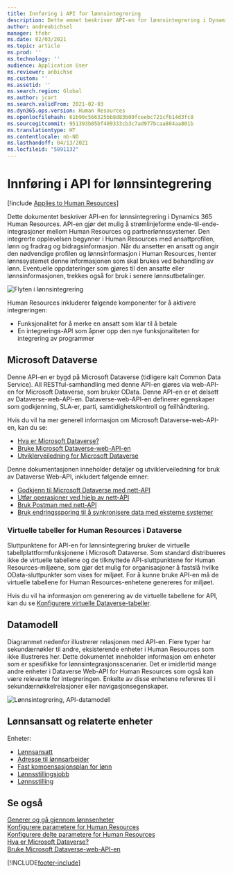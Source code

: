 ```yaml
---
title: Innføring i API for lønnsintegrering
description: Dette emnet beskriver API-en for lønnsintegrering i Dynamics 365 Human Resources.
author: andreabichsel
manager: tfehr
ms.date: 02/03/2021
ms.topic: article
ms.prod: ''
ms.technology: ''
audience: Application User
ms.reviewer: anbichse
ms.custom: ''
ms.assetid: ''
ms.search.region: Global
ms.author: jcart
ms.search.validFrom: 2021-02-03
ms.dyn365.ops.version: Human Resources
ms.openlocfilehash: 61b90c566325bb8d83b09fceebc721cfb14d3fc8
ms.sourcegitcommit: 951393b05bf409333cb3c7ad977bcaa804aa801b
ms.translationtype: HT
ms.contentlocale: nb-NO
ms.lasthandoff: 04/13/2021
ms.locfileid: "5891132"
---
```

# <a name="payroll-integration-api-introduction"></a>Innføring i API for lønnsintegrering

[!include [Applies to Human Resources](../includes/applies-to-hr.md)]

Dette dokumentet beskriver API-en for lønnsintegrering i Dynamics 365 Human Resources. API-en gjør det mulig å strømlinjeforme ende-til-ende-integrasjoner mellom Human Resources og partnerlønnssystemer. Den integrerte opplevelsen begynner i Human Resources med ansattprofilen, lønn og fradrag og bidragsinformasjon. Når du ansetter en ansatt og angir den nødvendige profilen og lønnsinformasjon i Human Resources, henter lønnssystemet denne informasjonen som skal brukes ved behandling av lønn. Eventuelle oppdateringer som gjøres til den ansatte eller lønnsinformasjonen, trekkes også for bruk i senere lønnsutbetalinger.

![Flyten i lønnsintegrering](media/hr-admin-integration-payroll-api-introduction-flow.png)

Human Resources inkluderer følgende komponenter for å aktivere integreringen:

- Funksjonalitet for å merke en ansatt som klar til å betale
- En integrerings-API som åpner opp den nye funksjonaliteten for integrering av programmer

## <a name="microsoft-dataverse"></a>Microsoft Dataverse

Denne API-en er bygd på Microsoft Dataverse (tidligere kalt Common Data Service). All RESTful-samhandling med denne API-en gjøres via web-API-en for Microsoft Dataverse, som bruker OData. Denne API-en er et delsett av Dataverse-web-API-en. Dataverse-web-API-en definerer egenskaper som godkjenning, SLA-er, parti, samtidighetskontroll og feilhåndtering.

Hvis du vil ha mer generell informasjon om Microsoft Dataverse-web-API-en, kan du se:

- [Hva er Microsoft Dataverse?](/powerapps/maker/data-platform/data-platform-intro)
- [Bruke Microsoft Dataverse-web-API-en](/powerapps/developer/data-platform/webapi/overview)
- [Utviklerveiledning for Microsoft Dataverse](/powerapps/developer/data-platform)

Denne dokumentasjonen inneholder detaljer og utviklerveiledning for bruk av Dataverse Web-API, inkludert følgende emner:

- [Godkjenn til Microsoft Dataverse med nett-API](/powerapps/developer/data-platform/webapi/authenticate-web-api)
- [Utfør operasjoner ved hjelp av nett-API](/powerapps/developer/data-platform/webapi/perform-operations-web-api)
- [Bruk Postman med nett-API](/powerapps/developer/data-platform/webapi/use-postman-web-api)
- [Bruk endringssporing til å synkronisere data med eksterne systemer](/powerapps/developer/data-platform/use-change-tracking-synchronize-data-external-systems)

### <a name="virtual-tables-for-human-resources-in-dataverse"></a>Virtuelle tabeller for Human Resources i Dataverse

Sluttpunktene for API-en for lønnsintegrering bruker de virtuelle tabellplattformfunksjonene i Microsoft Dataverse. Som standard distribueres ikke de virtuelle tabellene og de tilknyttede API-sluttpunktene for Human Resources-miljøene, som gjør det mulig for organisasjoner å fastslå hvilke OData-sluttpunkter som vises for miljøet. For å kunne bruke API-en må de virtuelle tabellene for Human Resources-enhetene genereres for miljøet.

Hvis du vil ha informasjon om generering av de virtuelle tabellene for API, kan du se [Konfigurere virtuelle Dataverse-tabeller](./hr-admin-integration-common-data-service-virtual-entities.md).

## <a name="data-model"></a>Datamodell

Diagrammet nedenfor illustrerer relasjonen med API-en. Flere typer har sekundærnøkler til andre, eksisterende enheter i Human Resources som ikke illustreres her. Dette dokumentet inneholder informasjon om enheter som er spesifikke for lønnsintegrasjonsscenarier. Det er imidlertid mange andre enheter i Dataverse Web-API for Human Resources som også kan være relevante for integreringen. Enkelte av disse enhetene refereres til i sekundærnøkkelrelasjoner eller navigasjonsegenskaper.

![Lønnsintegrering, API-datamodell](media/hr-admin-payroll-api-data-model.png)

## <a name="payroll-employee-and-related-entities"></a>Lønnsansatt og relaterte enheter

Enheter:

- [Lønnsansatt](hr-admin-integration-payroll-api-payroll-employee.md)
- [Adresse til lønnsarbeider](hr-admin-integration-payroll-api-payroll-worker-address.md)
- [Fast kompensasjonsplan for lønn](hr-admin-integration-ats-api-recruiting-request-education.md)
- [Lønnsstillingsjobb](hr-admin-integration-payroll-api-payroll-position-job.md)
- [Lønnsstilling](hr-admin-integration-payroll-api-payroll-position.md)

## <a name="see-also"></a>Se også

[Generer og gå gjennom lønnsenheter](hr-admin-integration-payroll-api-generate-review-entities.md)<br>
[Konfigurere parametere for Human Resources](hr-setup-parameters.md)<br>
[Konfigurere delte parametere for Human Resources](hr-setup-shared-parameters.md)<br>
[Hva er Microsoft Dataverse?](/powerapps/maker/data-platform/data-platform-intro)<br>
[Bruke Microsoft Dataverse-web-API-en](/powerapps/developer/data-platform/webapi/overview)<br>

[!INCLUDE[footer-include](../includes/footer-banner.md)]